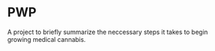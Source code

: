 # PWP
A project to briefly summarize the neccessary steps it takes to begin growing medical cannabis.
